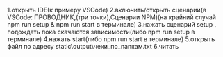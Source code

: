 1.открыть IDE(к примеру VSCode)
2.включить/открыть сценарии(в VSCode: ПРОВОДНИК,(три точки),Сценарии NPM)(на крайний случай  npm run setup & npm run start в терминале)
3.нажать сценарий setup , подождать пока скачаются зависимости(либо npm run setup в терминале)
4.нажать start(либо npm run start в терминале)
5.открыть файл по адресу static\output\чеки_по_папкам.txt
6.читать